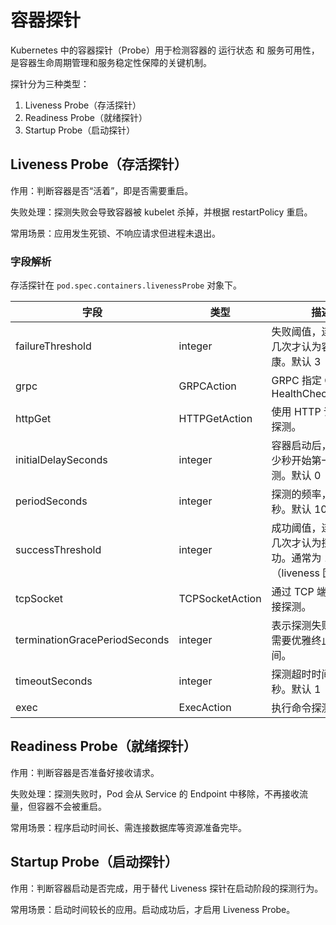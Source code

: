 # 容器探针

Kubernetes 中的容器探针（Probe）用于检测容器的 运行状态 和 服务可用性，是容器生命周期管理和服务稳定性保障的关键机制。

探针分为三种类型：

1. Liveness Probe（存活探针）
2. Readiness Probe（就绪探针）
3. Startup Probe（启动探针）

## Liveness Probe（存活探针）

作用：判断容器是否“活着”，即是否需要重启。

失败处理：探测失败会导致容器被 kubelet 杀掉，并根据 restartPolicy 重启。

常用场景：应用发生死锁、不响应请求但进程未退出。

### 字段解析

存活探针在 `pod.spec.containers.livenessProbe` 对象下。

| 字段           | 类型|描述                                      |
|----------------|-----|------------------------------------------|
|failureThreshold|integer|失败阈值，连续失败几次才认为容器不健康。默认 3|
|grpc            |GRPCAction|GRPC 指定 GRPC HealthCheckRequest|
|httpGet|HTTPGetAction|使用 HTTP 请求方式探测。|
|initialDelaySeconds|integer|容器启动后，等待多少秒开始第一次探测。默认 0|
|periodSeconds|integer|探测的频率，单位秒。默认 10|
|successThreshold|integer|成功阈值，连续成功几次才认为探测成功。通常为 1（liveness 固定为 1）|
|tcpSocket|TCPSocketAction|通过 TCP 端口建立连接探测。|
|terminationGracePeriodSeconds|integer|表示探测失败后 Pod 需要优雅终止的时间。|
|timeoutSeconds|integer|探测超时时间，单位秒。默认 1|
|exec|ExecAction|执行命令探测。|


## Readiness Probe（就绪探针）

作用：判断容器是否准备好接收请求。

失败处理：探测失败时，Pod 会从 Service 的 Endpoint 中移除，不再接收流量，但容器不会被重启。

常用场景：程序启动时间长、需连接数据库等资源准备完毕。

## Startup Probe（启动探针）

作用：判断容器启动是否完成，用于替代 Liveness 探针在启动阶段的探测行为。

常用场景：启动时间较长的应用。启动成功后，才启用 Liveness Probe。